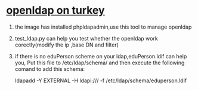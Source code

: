 [openldap on turkey](http://www.turnkeylinux.org/openldap)
======

1. the image has installed phpldapadmin,use this tool to manage openldap
2. test_ldap.py can help you test whether the openldap work corectly(modify the ip ,base DN and filter)
3. if there is no eduPerson scheme on your ldap,eduPerson.ldif can help you,
   Put this file to /etc/ldap/schema/ and then execute the following comand to add this schema:
    
         
      ldapadd -Y EXTERNAL -H ldapi:/// -f /etc/ldap/schema/eduperson.ldif

